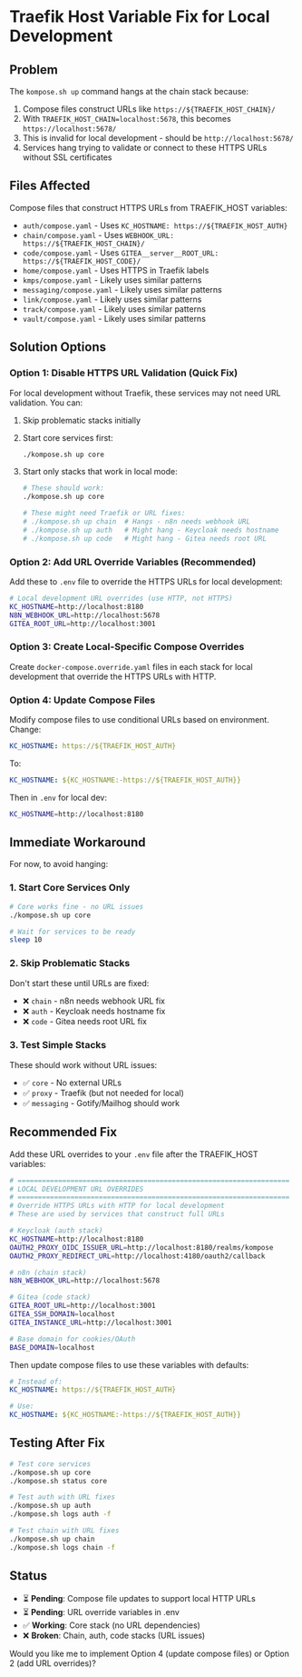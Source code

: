 # Traefik Host Variable Fix for Local Development

## Problem

The `kompose.sh up` command hangs at the chain stack because:

1. Compose files construct URLs like `https://${TRAEFIK_HOST_CHAIN}/`
2. With `TRAEFIK_HOST_CHAIN=localhost:5678`, this becomes `https://localhost:5678/`
3. This is invalid for local development - should be `http://localhost:5678/`
4. Services hang trying to validate or connect to these HTTPS URLs without SSL certificates

## Files Affected

Compose files that construct HTTPS URLs from TRAEFIK_HOST variables:

- `auth/compose.yaml` - Uses `KC_HOSTNAME: https://${TRAEFIK_HOST_AUTH}`
- `chain/compose.yaml` - Uses `WEBHOOK_URL: https://${TRAEFIK_HOST_CHAIN}/`
- `code/compose.yaml` - Uses `GITEA__server__ROOT_URL: https://${TRAEFIK_HOST_CODE}/`
- `home/compose.yaml` - Uses HTTPS in Traefik labels
- `kmps/compose.yaml` - Likely uses similar patterns
- `messaging/compose.yaml` - Likely uses similar patterns
- `link/compose.yaml` - Likely uses similar patterns
- `track/compose.yaml` - Likely uses similar patterns
- `vault/compose.yaml` - Likely uses similar patterns

## Solution Options

### Option 1: Disable HTTPS URL Validation (Quick Fix)

For local development without Traefik, these services may not need URL validation. You can:

1. Skip problematic stacks initially
2. Start core services first:
   ```bash
   ./kompose.sh up core
   ```

3. Start only stacks that work in local mode:
   ```bash
   # These should work:
   ./kompose.sh up core
   
   # These might need Traefik or URL fixes:
   # ./kompose.sh up chain  # Hangs - n8n needs webhook URL
   # ./kompose.sh up auth   # Might hang - Keycloak needs hostname
   # ./kompose.sh up code   # Might hang - Gitea needs root URL
   ```

### Option 2: Add URL Override Variables (Recommended)

Add these to `.env` file to override the HTTPS URLs for local development:

```bash
# Local development URL overrides (use HTTP, not HTTPS)
KC_HOSTNAME=http://localhost:8180
N8N_WEBHOOK_URL=http://localhost:5678
GITEA_ROOT_URL=http://localhost:3001
```

### Option 3: Create Local-Specific Compose Overrides

Create `docker-compose.override.yaml` files in each stack for local development that override the HTTPS URLs with HTTP.

### Option 4: Update Compose Files

Modify compose files to use conditional URLs based on environment. Change:
```yaml
KC_HOSTNAME: https://${TRAEFIK_HOST_AUTH}
```

To:
```yaml
KC_HOSTNAME: ${KC_HOSTNAME:-https://${TRAEFIK_HOST_AUTH}}
```

Then in `.env` for local dev:
```bash
KC_HOSTNAME=http://localhost:8180
```

## Immediate Workaround

For now, to avoid hanging:

### 1. Start Core Services Only
```bash
# Core works fine - no URL issues
./kompose.sh up core

# Wait for services to be ready
sleep 10
```

### 2. Skip Problematic Stacks

Don't start these until URLs are fixed:
- ❌ `chain` - n8n needs webhook URL fix
- ❌ `auth` - Keycloak needs hostname fix  
- ❌ `code` - Gitea needs root URL fix

### 3. Test Simple Stacks

These should work without URL issues:
- ✅ `core` - No external URLs
- ✅ `proxy` - Traefik (but not needed for local)
- ✅ `messaging` - Gotify/Mailhog should work

## Recommended Fix

Add these URL overrides to your `.env` file after the TRAEFIK_HOST variables:

```bash
# ===================================================================
# LOCAL DEVELOPMENT URL OVERRIDES
# ===================================================================
# Override HTTPS URLs with HTTP for local development
# These are used by services that construct full URLs

# Keycloak (auth stack)
KC_HOSTNAME=http://localhost:8180
OAUTH2_PROXY_OIDC_ISSUER_URL=http://localhost:8180/realms/kompose
OAUTH2_PROXY_REDIRECT_URL=http://localhost:4180/oauth2/callback

# n8n (chain stack)  
N8N_WEBHOOK_URL=http://localhost:5678

# Gitea (code stack)
GITEA_ROOT_URL=http://localhost:3001
GITEA_SSH_DOMAIN=localhost
GITEA_INSTANCE_URL=http://localhost:3001

# Base domain for cookies/OAuth
BASE_DOMAIN=localhost
```

Then update compose files to use these variables with defaults:

```yaml
# Instead of:
KC_HOSTNAME: https://${TRAEFIK_HOST_AUTH}

# Use:
KC_HOSTNAME: ${KC_HOSTNAME:-https://${TRAEFIK_HOST_AUTH}}
```

## Testing After Fix

```bash
# Test core services
./kompose.sh up core
./kompose.sh status core

# Test auth with URL fixes
./kompose.sh up auth
./kompose.sh logs auth -f

# Test chain with URL fixes
./kompose.sh up chain
./kompose.sh logs chain -f
```

## Status

- ⏳ **Pending**: Compose file updates to support local HTTP URLs
- ⏳ **Pending**: URL override variables in .env
- ✅ **Working**: Core stack (no URL dependencies)
- ❌ **Broken**: Chain, auth, code stacks (URL issues)

Would you like me to implement Option 4 (update compose files) or Option 2 (add URL overrides)?
